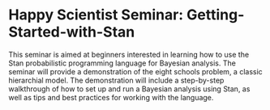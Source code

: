 # Happy Scientist Seminar: Getting-Started-with-Stan
This seminar is aimed at beginners interested in learning how to use the Stan probabilistic programming language for Bayesian analysis. The seminar will provide a demonstration of the eight schools problem, a classic hierarchial model. The demonstration will include a step-by-step walkthrough of how to set up and run a Bayesian analysis using Stan, as well as tips and best practices for working with the language. 
